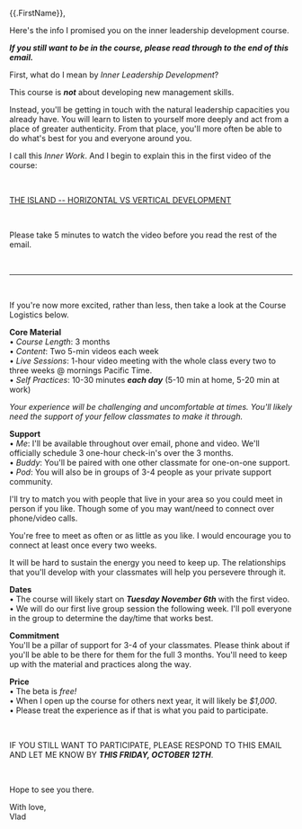 {{.FirstName}},

Here's the info I promised you on the inner leadership development course. 

_**If you still want to be in the course, please read through to the end of this email.**_

First, what do I mean by _Inner Leadership Development_?

This course is _**not**_ about developing new management skills.
 
Instead, you'll be getting in touch with the natural leadership capacities you already have. You will learn to listen to yourself more deeply and act from a place of greater authenticity. From that place, you'll more often be able to do what's best for you and everyone around you.

I call this _Inner Work_. And I begin to explain this in the first video of the course: 

<br/>
  
[THE ISLAND -- HORIZONTAL VS VERTICAL DEVELOPMENT](https://youtu.be/YNfpzD_M4Xw)

<br/>

Please take 5 minutes to watch the video before you read the rest of the email.
  
<br/>
  
---
  
<br/>
  
If you're now more excited, rather than less, then take a look at the Course Logistics below.
  
  
**Core Material**  
 • _Course Length_: 3 months  
 • _Content_: Two 5-min videos each week   
 • _Live Sessions_: 1-hour video meeting with the whole class every two to three weeks @ mornings Pacific Time.  
 • _Self Practices_: 10-30 minutes _**each day**_ (5-10 min at home, 5-20 min at work)

_Your experience will be challenging and uncomfortable at times. You'll likely need the support of your fellow classmates to make it through._ 

**Support**  
 • _Me_: I'll be available throughout over email, phone and video. We'll officially schedule 3 one-hour check-in's over the 3 months.  
 • _Buddy_: You'll be paired with one other classmate for one-on-one support.  
 • _Pod_: You will also be in groups of 3-4 people as your private support community.  

I'll try to match you with people that live in your area so you could meet in person if you like. Though some of you may want/need to connect over phone/video calls.

You're free to meet as often or as little as you like. I would encourage you to connect at least once every two weeks. 

It will be hard to sustain the energy you need to keep up. The relationships that you'll develop with your classmates will help you persevere through it.

**Dates**  
 • The course will likely start on _**Tuesday November 6th**_ with the first video.  
 • We will do our first live group session the following week. I'll poll everyone in the group to determine the day/time that works best.

**Commitment**  
You'll be a pillar of support for 3-4 of your classmates. Please think about if you'll be able to be there for them for the full 3 months. You'll need to keep up with the material and practices along the way.

**Price**  
 • The beta is _free!_   
 • When I open up the course for others next year, it will likely be *$1,000*.   
 • Please treat the experience as if that is what you paid to participate.   
  
<br/>
  
IF YOU STILL WANT TO PARTICIPATE, PLEASE RESPOND TO THIS EMAIL AND LET ME KNOW BY _**THIS FRIDAY, OCTOBER 12TH**_.
  
<br/>
  
Hope to see you there.

With love,  
Vlad